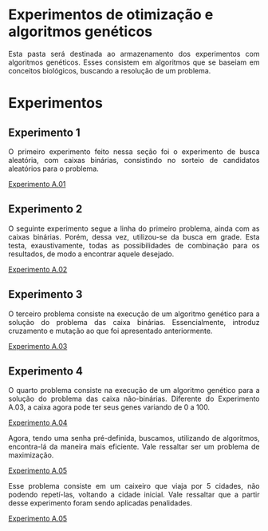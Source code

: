 # Experimentos de otimização e algoritmos genéticos

<p align = "justify"> Esta pasta será destinada ao armazenamento dos experimentos com algoritmos genéticos. Esses consistem em algoritmos que se baseiam em conceitos biológicos, buscando a resolução de um problema. </p>

# Experimentos

## Experimento 1

<p align = "justify"> O primeiro experimento feito nessa seção foi o experimento de busca aleatória, com caixas binárias, consistindo no sorteio de candidatos aleatórios para o problema. </p>

<a href = "experimento A.01 - busca aleatoria.ipynb"> Experimento A.01</a>

## Experimento 2

<p align = "justify"> O seguinte experimento segue a linha do primeiro problema, ainda com as caixas binárias. Porém, dessa vez, utilizou-se da busca em grade. Esta testa, exaustivamente, todas as possibilidades de combinação para os resultados, de modo a encontrar aquele desejado. </p>

<a href = "experimento A.02 - busca em grade.ipynb"> Experimento A.02</a>

## Experimento 3

<p align = "justify"> O terceiro problema consiste na execução de um algoritmo genético para a solução do problema das caixa binárias. Essencialmente, introduz cruzamento e mutação ao que foi apresentado anteriormente. </p>

<a href = "experimento A.03 - algoritmo genetico.ipynb"> Experimento A.03</a>

## Experimento 4

<p align = "justify"> O quarto problema consiste na execução de um algoritmo genético para a solução do problema das caixa não-binárias. Diferente do Experimento A.03, a caixa agora pode ter seus genes variando de 0 a 100. </p>

<a href = "experimento A.04 - caixas nao-binarias.ipynb"> Experimento A.04 </a>

<p align = "justify"> Agora, tendo uma senha pré-definida, buscamos, utilizando de algoritmos, encontra-lá da maneira mais eficiente. Vale ressaltar ser um problema de maximização. </p>

<a href = "experimento A.05 - descobrindo a senha.ipynb"> Experimento A.05 </a>

<p align = "justify"> Esse problema consiste em um caixeiro que viaja por 5 cidades, não podendo repetí-las, voltando a cidade inicial. Vale ressaltar que a partir desse experimento foram sendo aplicadas penalidades. </p>

<a href = "experimento A.06 - o caixeiro viajante.ipynb"> Experimento A.05 </a>
